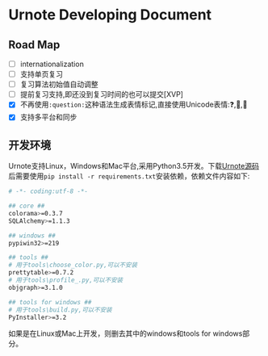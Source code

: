 
Urnote Developing Document
====

## Road Map

- [ ] internationalization
- [ ] 支持单页复习
- [ ] 复习算法初始值自动调整
- [ ] 提前复习支持,即还没到复习时间的也可以提交[XVP]
- [x] 不再使用`:question:`这种语法生成表情标记,直接使用Unicode表情:❓,🔔,📕
- [x] 支持多平台和同步

## 开发环境

Urnote支持Linux，Windows和Mac平台,采用Python3.5开发。下载[Urnote源码](https://github.com/urnote/urnote)后需要使用`pip install -r requirements.txt`安装依赖，依赖文件内容如下:

```sh
# -*- coding:utf-8 -*-

## core ##
colorama>=0.3.7
SQLAlchemy>=1.1.3

## windows ##
pypiwin32>=219

## tools ##
# 用于tools\choose_color.py,可以不安装
prettytable>=0.7.2
# 用于tools\profile_.py,可以不安装
objgraph>=3.1.0

## tools for windows ##
# 用于tools\build.py,可以不安装
PyInstaller>=3.2
```

如果是在Linux或Mac上开发，则删去其中的windows和tools for windows部分。